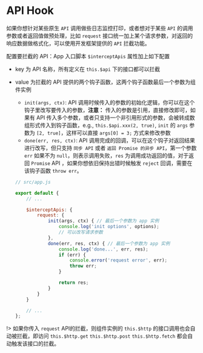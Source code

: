# API Hook

如果你想针对某些原生 `API` 调用做些日志监控打印，或者想对于某些 `API` 的调用参数或者返回值做预处理，比如 `request` 接口统一加上某个请求参数，对返回的响应数据做格式化，可以使用开发框架提供的 `API` 拦截功能。

配置要拦截的 API：App 入口脚本 `$interceptApis` 属性加上如下配置

* key 为 API 名称，所有定义在 `this.$api` 下的接口都可以拦截
* value 为拦截的 API 提供的两个钩子函数，这两个钩子函数最后一个参数为组件实例
    * `init(args, ctx)`: API 调用时候传入的参数的初始化逻辑，你可以在这个钩子里改写要传入的参数，**注意：** 传入的参数是引用，直接修改即可，如果有 API 传入多个参数，或者只支持一个非引用形式的参数，会被转成数组形式传入到钩子函数，e.g., `this.$api.xxx(2, true)`, `init` 的 `args` 参数为 `[2, true]`，这样可以直接 `args[0] = 3;` 方式来修改参数
    * `done(err, res, ctx)`: API 调用完成的回调，可以在这个钩子对返回结果进行改写，但只支持 `同步 API` 或者 `返回 Promise 的异步 API`，第一个参数 `err` 如果不为 `null`，则表示调用失败，`res` 为调用成功返回的值，对于返回 `Promise` API ，如果你想依旧保持出错时候触发 `reject` 回调，需要在该钩子函数 `throw err`。

    ```javascript
    // src/app.js

    export default {
        // ...

        $interceptApis: {
            request: {
                init(args, ctx) { // 最后一个参数为 app 实例
                    console.log('init options', options);
                    // 可以改写请求参数
                },
                done(err, res, ctx) { // 最后一个参数为 app 实例
                    console.log('done...', err, res);
                    if (err) {
                        console.error('request error', err);
                        throw err;
                    }

                    return res;
                }
            }
        }

        // ...
    };

    ```

!> 如果你传入 `request` API的拦截，则组件实例的 `this.$http` 的接口调用也会自动被拦截，即访问 `this.$http.get` `this.$http.post` `this.$http.fetch` 都会自动触发该接口的拦截。
